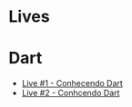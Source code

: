 # Lives

# Dart
 - [Live #1 - Conhecendo Dart](https://youtu.be/RnhuBXKRphE)
- [Live #2 - Conhcendo Dart](https://t.co/8Oa8E9SlrG)
